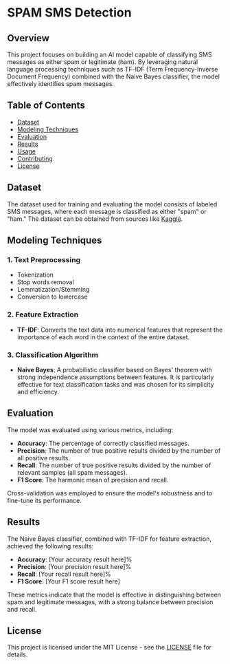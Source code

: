 # SPAM SMS Detection

## Overview

This project focuses on building an AI model capable of classifying SMS messages as either spam or legitimate (ham). By leveraging natural language processing techniques such as TF-IDF (Term Frequency-Inverse Document Frequency) combined with the Naive Bayes classifier, the model effectively identifies spam messages.

## Table of Contents

- [Dataset](#dataset)
- [Modeling Techniques](#modeling-techniques)
- [Evaluation](#evaluation)
- [Results](#results)
- [Usage](#usage)
- [Contributing](#contributing)
- [License](#license)

## Dataset

The dataset used for training and evaluating the model consists of labeled SMS messages, where each message is classified as either "spam" or "ham." The dataset can be obtained from sources like [Kaggle](https://www.kaggle.com/uciml/sms-spam-collection-dataset).

## Modeling Techniques

### 1. Text Preprocessing

- Tokenization
- Stop words removal
- Lemmatization/Stemming
- Conversion to lowercase

### 2. Feature Extraction

- **TF-IDF**: Converts the text data into numerical features that represent the importance of each word in the context of the entire dataset.

### 3. Classification Algorithm

- **Naive Bayes**: A probabilistic classifier based on Bayes' theorem with strong independence assumptions between features. It is particularly effective for text classification tasks and was chosen for its simplicity and efficiency.

## Evaluation

The model was evaluated using various metrics, including:

- **Accuracy**: The percentage of correctly classified messages.
- **Precision**: The number of true positive results divided by the number of all positive results.
- **Recall**: The number of true positive results divided by the number of relevant samples (all spam messages).
- **F1 Score**: The harmonic mean of precision and recall.

Cross-validation was employed to ensure the model's robustness and to fine-tune its performance.

## Results

The Naive Bayes classifier, combined with TF-IDF for feature extraction, achieved the following results:

- **Accuracy**: [Your accuracy result here]%
- **Precision**: [Your precision result here]%
- **Recall**: [Your recall result here]%
- **F1 Score**: [Your F1 score result here]

These metrics indicate that the model is effective in distinguishing between spam and legitimate messages, with a strong balance between precision and recall.

## License

This project is licensed under the MIT License - see the [LICENSE](LICENSE) file for details.
